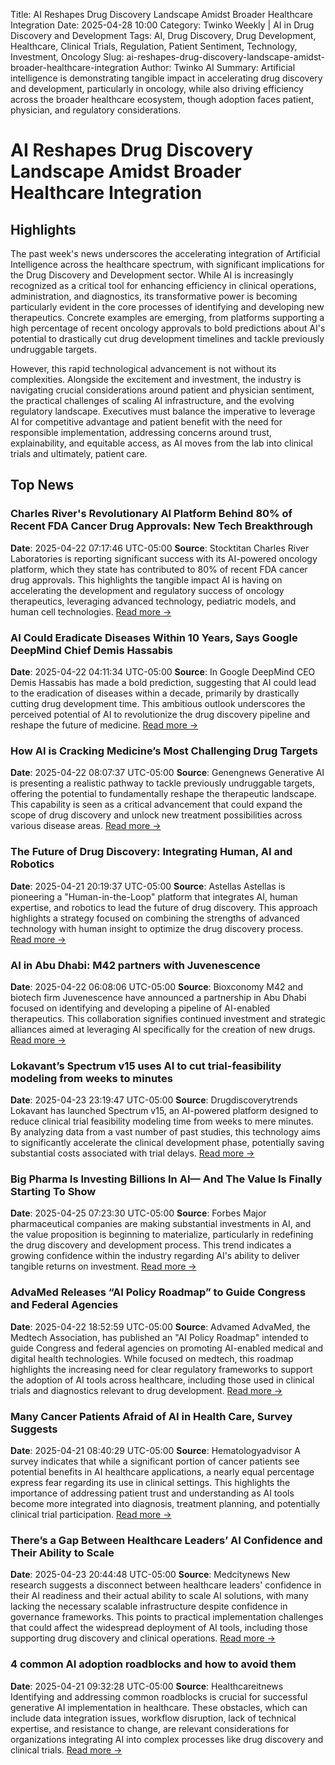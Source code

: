 Title: AI Reshapes Drug Discovery Landscape Amidst Broader Healthcare Integration
Date: 2025-04-28 10:00
Category: Twinko Weekly | AI in Drug Discovery and Development
Tags: AI, Drug Discovery, Drug Development, Healthcare, Clinical Trials, Regulation, Patient Sentiment, Technology, Investment, Oncology
Slug: ai-reshapes-drug-discovery-landscape-amidst-broader-healthcare-integration
Author: Twinko AI
Summary: Artificial intelligence is demonstrating tangible impact in accelerating drug discovery and development, particularly in oncology, while also driving efficiency across the broader healthcare ecosystem, though adoption faces patient, physician, and regulatory considerations.

# AI Reshapes Drug Discovery Landscape Amidst Broader Healthcare Integration

## Highlights

The past week's news underscores the accelerating integration of Artificial Intelligence across the healthcare spectrum, with significant implications for the Drug Discovery and Development sector. While AI is increasingly recognized as a critical tool for enhancing efficiency in clinical operations, administration, and diagnostics, its transformative power is becoming particularly evident in the core processes of identifying and developing new therapeutics. Concrete examples are emerging, from platforms supporting a high percentage of recent oncology approvals to bold predictions about AI's potential to drastically cut drug development timelines and tackle previously undruggable targets.

However, this rapid technological advancement is not without its complexities. Alongside the excitement and investment, the industry is navigating crucial considerations around patient and physician sentiment, the practical challenges of scaling AI infrastructure, and the evolving regulatory landscape. Executives must balance the imperative to leverage AI for competitive advantage and patient benefit with the need for responsible implementation, addressing concerns around trust, explainability, and equitable access, as AI moves from the lab into clinical trials and ultimately, patient care.

## Top News

### Charles River's Revolutionary AI Platform Behind 80% of Recent FDA Cancer Drug Approvals: New Tech Breakthrough

**Date**: 2025-04-22 07:17:46 UTC-05:00 **Source**: Stocktitan
Charles River Laboratories is reporting significant success with its AI-powered oncology platform, which they state has contributed to 80% of recent FDA cancer drug approvals. This highlights the tangible impact AI is having on accelerating the development and regulatory success of oncology therapeutics, leveraging advanced technology, pediatric models, and human cell technologies.
[Read more →](https://www.stocktitan.net/news/CRL/charles-river-leverages-advanced-technology-to-expedite-oncology-gph2tko2ejbm.html)

### AI Could Eradicate Diseases Within 10 Years, Says Google DeepMind Chief Demis Hassabis

**Date**: 2025-04-22 04:11:34 UTC-05:00 **Source**: In
Google DeepMind CEO Demis Hassabis has made a bold prediction, suggesting that AI could lead to the eradication of diseases within a decade, primarily by drastically cutting drug development time. This ambitious outlook underscores the perceived potential of AI to revolutionize the drug discovery pipeline and reshape the future of medicine.
[Read more →](https://in.mashable.com/tech/93052/ai-could-eradicate-diseases-within-10-years-says-google-deepmind-chief-demis-hassabis)

### How AI is Cracking Medicine’s Most Challenging Drug Targets

**Date**: 2025-04-22 08:07:37 UTC-05:00 **Source**: Genengnews
Generative AI is presenting a realistic pathway to tackle previously undruggable targets, offering the potential to fundamentally reshape the therapeutic landscape. This capability is seen as a critical advancement that could expand the scope of drug discovery and unlock new treatment possibilities across various disease areas.
[Read more →](https://www.genengnews.com/topics/artificial-intelligence/how-ai-is-cracking-medicines-most-challenging-drug-targets/)

### The Future of Drug Discovery: Integrating Human, AI and Robotics

**Date**: 2025-04-21 20:19:37 UTC-05:00 **Source**: Astellas
Astellas is pioneering a "Human-in-the-Loop" platform that integrates AI, human expertise, and robotics to lead the future of drug discovery. This approach highlights a strategy focused on combining the strengths of advanced technology with human insight to optimize the drug discovery process.
[Read more →](https://www.astellas.com/en/stories/ai-drug-discovery)

### AI in Abu Dhabi: M42 partners with Juvenescence

**Date**: 2025-04-22 06:08:06 UTC-05:00 **Source**: Bioxconomy
M42 and biotech firm Juvenescence have announced a partnership in Abu Dhabi focused on identifying and developing a pipeline of AI-enabled therapeutics. This collaboration signifies continued investment and strategic alliances aimed at leveraging AI specifically for the creation of new drugs.
[Read more →](https://www.bioxconomy.com/partnering/ai-in-abu-dhabi-m42-partners-with-juvenescence)

### Lokavant’s Spectrum v15 uses AI to cut trial-feasibility modeling from weeks to minutes

**Date**: 2025-04-23 23:19:47 UTC-05:00 **Source**: Drugdiscoverytrends
Lokavant has launched Spectrum v15, an AI-powered platform designed to reduce clinical trial feasibility modeling time from weeks to mere minutes. By analyzing data from a vast number of past studies, this technology aims to significantly accelerate the clinical development phase, potentially saving substantial costs associated with trial delays.
[Read more →](https://www.drugdiscoverytrends.com/lokavants-spectrum-v15-uses-ai-to-cut-trial-feasibility-modeling-from-weeks-to-minutes/)

### Big Pharma Is Investing Billions In AI— And The Value Is Finally Starting To Show

**Date**: 2025-04-25 07:23:30 UTC-05:00 **Source**: Forbes
Major pharmaceutical companies are making substantial investments in AI, and the value proposition is beginning to materialize, particularly in redefining the drug discovery and development process. This trend indicates a growing confidence within the industry regarding AI's ability to deliver tangible returns on investment.
[Read more →](https://www.forbes.com/sites/saibala/2025/04/25/big-pharma-is-investing-billions-in-ai--and-the-value-is-finally-starting-to-show/)

### AdvaMed Releases “AI Policy Roadmap” to Guide Congress and Federal Agencies

**Date**: 2025-04-22 18:52:59 UTC-05:00 **Source**: Advamed
AdvaMed, the Medtech Association, has published an "AI Policy Roadmap" intended to guide Congress and federal agencies on promoting AI-enabled medical and digital health technologies. While focused on medtech, this roadmap highlights the increasing need for clear regulatory frameworks to support the adoption of AI tools across healthcare, including those used in clinical trials and diagnostics relevant to drug development.
[Read more →](https://www.advamed.org/industry-updates/news/advamed-releases-ai-policy-roadmap-to-guide-congress-and-federal-agencies/)

### Many Cancer Patients Afraid of AI in Health Care, Survey Suggests

**Date**: 2025-04-21 08:40:29 UTC-05:00 **Source**: Hematologyadvisor
A survey indicates that while a significant portion of cancer patients see potential benefits in AI healthcare applications, a nearly equal percentage express fear regarding its use in clinical settings. This highlights the importance of addressing patient trust and understanding as AI tools become more integrated into diagnosis, treatment planning, and potentially clinical trial participation.
[Read more →](https://www.hematologyadvisor.com/news/many-cancer-patients-afraid-of-ai-in-health-care-survey-suggests/)

### There’s a Gap Between Healthcare Leaders’ AI Confidence and Their Ability to Scale

**Date**: 2025-04-23 20:44:48 UTC-05:00 **Source**: Medcitynews
New research suggests a disconnect between healthcare leaders' confidence in their AI readiness and their actual ability to scale AI solutions, with many lacking the necessary scalable infrastructure despite confidence in governance frameworks. This points to practical implementation challenges that could affect the widespread deployment of AI tools, including those supporting drug discovery and clinical operations.
[Read more →](https://medcitynews.com/2025/04/healthcare-ai-technology-2/)

### 4 common AI adoption roadblocks and how to avoid them

**Date**: 2025-04-21 09:32:28 UTC-05:00 **Source**: Healthcareitnews
Identifying and addressing common roadblocks is crucial for successful generative AI implementation in healthcare. These obstacles, which can include data integration issues, workflow disruption, lack of technical expertise, and resistance to change, are relevant considerations for organizations integrating AI into complex processes like drug discovery and clinical trials.
[Read more →](https://www.healthcareitnews.com/news/4-common-ai-adoption-roadblocks-and-how-avoid-them)